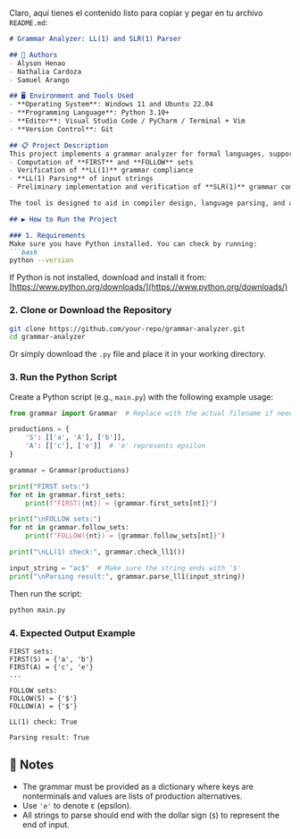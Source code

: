 Claro, aquí tienes el contenido listo para copiar y pegar en tu archivo `README.md`:

````markdown
# Grammar Analyzer: LL(1) and SLR(1) Parser

## 👥 Authors
- Alyson Henao  
- Nathalia Cardoza  
- Samuel Arango  

## 🖥️ Environment and Tools Used
- **Operating System**: Windows 11 and Ubuntu 22.04  
- **Programming Language**: Python 3.10+  
- **Editor**: Visual Studio Code / PyCharm / Terminal + Vim  
- **Version Control**: Git  

## 📋 Project Description
This project implements a grammar analyzer for formal languages, supporting:
- Computation of **FIRST** and **FOLLOW** sets
- Verification of **LL(1)** grammar compliance
- **LL(1) Parsing** of input strings
- Preliminary implementation and verification of **SLR(1)** grammar compliance

The tool is designed to aid in compiler design, language parsing, and automata theory education.

## ▶️ How to Run the Project

### 1. Requirements
Make sure you have Python installed. You can check by running:
```bash
python --version
````

If Python is not installed, download and install it from: [https://www.python.org/downloads/](https://www.python.org/downloads/)

### 2. Clone or Download the Repository

```bash
git clone https://github.com/your-repo/grammar-analyzer.git
cd grammar-analyzer
```

Or simply download the `.py` file and place it in your working directory.

### 3. Run the Python Script

Create a Python script (e.g., `main.py`) with the following example usage:

```python
from grammar import Grammar  # Replace with the actual filename if needed

productions = {
    'S': [['a', 'A'], ['b']],
    'A': [['c'], ['e']]  # 'e' represents epsilon
}

grammar = Grammar(productions)

print("FIRST sets:")
for nt in grammar.first_sets:
    print(f"FIRST({nt}) = {grammar.first_sets[nt]}")

print("\nFOLLOW sets:")
for nt in grammar.follow_sets:
    print(f"FOLLOW({nt}) = {grammar.follow_sets[nt]}")

print("\nLL(1) check:", grammar.check_ll1())

input_string = "ac$"  # Make sure the string ends with '$'
print("\nParsing result:", grammar.parse_ll1(input_string))
```

Then run the script:

```bash
python main.py
```

### 4. Expected Output Example

```
FIRST sets:
FIRST(S) = {'a', 'b'}
FIRST(A) = {'c', 'e'}
...

FOLLOW sets:
FOLLOW(S) = {'$'}
FOLLOW(A) = {'$'}

LL(1) check: True

Parsing result: True
```

## 📌 Notes

* The grammar must be provided as a dictionary where keys are nonterminals and values are lists of production alternatives.
* Use `'e'` to denote ε (epsilon).
* All strings to parse should end with the dollar sign (`$`) to represent the end of input.


